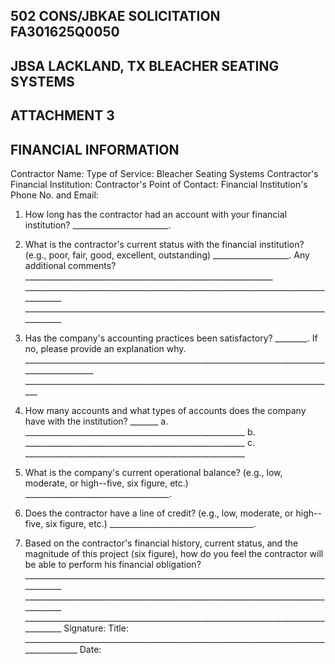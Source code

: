 ## 502 CONS/JBKAE SOLICITATION FA301625Q0050 

## JBSA LACKLAND, TX BLEACHER SEATING SYSTEMS 

## ATTACHMENT 3 

## FINANCIAL INFORMATION 

Contractor Name: Type of Service: Bleacher Seating Systems Contractor's Financial Institution: Contractor's Point of Contact: Financial Institution's Phone No. and Email: 

1. How long has the contractor had an account with your financial institution? ________________________. 

2. What is the contractor's current status with the financial institution? (e.g., poor, fair, good, excellent, outstanding) ___________________. Any additional comments? ______________________________________________________________ ____________________________________________________________________________________ ____________________________________________________________________________________ 

3. Has the company's accounting practices been satisfactory? ________. If no, please provide an explanation why. ____________________________________________________________________________________________ ______________________________________________________________________________ 

4. How many accounts and what types of accounts does the company have with the institution? _______     a. _______________________________________________________     b. _______________________________________________________     c. _______________________________________________________ 

5. What is the company's current operational balance? (e.g., low, moderate, or high--five, six figure, etc.) ____________________________________. 

6. Does the contractor have a line of credit? (e.g., low, moderate, or high--five, six figure, etc.) ____________________________________. 

7. Based on the contractor's financial history, current status, and the magnitude of this project (six figure), how do you feel the contractor will be able to perform his financial obligation? ____________________________________________________________________________________ ____________________________________________________________________________________ ____________________________________________________________________________________ Signature: Title: ________________________________________________________________________________________ Date: 


